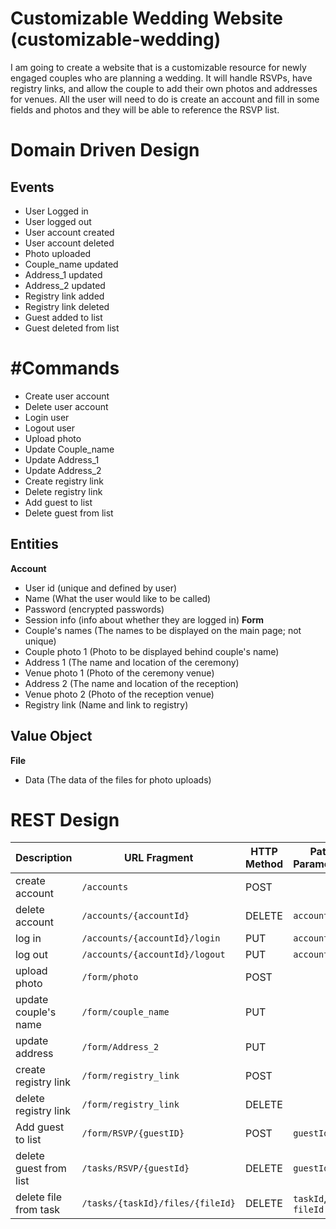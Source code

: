 # Customizable Wedding Website (customizable-wedding)
I am going to create a website that is a customizable resource for newly engaged couples who are planning a wedding.  It will handle RSVPs, have registry links, and allow the couple to add their own photos and addresses for venues.  All the user will need to do is create an account and fill in some fields and photos and they will be able to reference the RSVP list. 

# Domain Driven Design
## Events
- User Logged in 
- User logged out
- User account created
- User account deleted
- Photo uploaded
- Couple_name updated
- Address_1 updated
- Address_2 updated
- Registry link added
- Registry link deleted
- Guest added to list
- Guest deleted from list

# #Commands
- Create user account
- Delete user account
- Login user
- Logout user
- Upload photo
- Update Couple_name
- Update Address_1
- Update Address_2
- Create registry link
- Delete registry link
- Add guest to list
- Delete guest from list

## Entities
**Account**
- User id (unique and defined by user)
- Name (What the user would like to be called)
- Password (encrypted passwords)
- Session info (info about whether they are logged in)
**Form**
- Couple's names (The names to be displayed on the main page; not unique)
- Couple photo 1 (Photo to be displayed behind couple's name)
- Address 1 (The name and location of the ceremony)
- Venue photo 1 (Photo of the ceremony venue)
- Address 2 (The name and location of the reception)
- Venue photo 2 (Photo of the reception venue)
- Registry link (Name and link to registry)


## Value Object
**File**
- Data (The data of the files for photo uploads)

# REST Design
| Description | URL Fragment | HTTP Method | Path Parameters | Representations |
| ----------- | ------------ | ----------- | --------------- | --------------- |
| create account | `/accounts` | POST | | Create Account |
| delete account | `/accounts/{accountId}` | DELETE | `accountId` | |
| log in | `/accounts/{accountId}/login` | PUT | `accountId` | Account Log In |
| log out | `/accounts/{accountId}/logout` | PUT | `accountId` | |
| upload photo | `/form/photo` | POST | | placeholder|
| update couple's name | `/form/couple_name` | PUT | | placeholder |
| update address | `/form/Address_2` | PUT | | placeholder |
| create registry link | `/form/registry_link` | POST |  | placeholder |
| delete registry link | `/form/registry_link` | DELETE |  | placeholder
| Add guest to list | `/form/RSVP/{guestID}` | POST | `guestId` | placeholder |
| delete guest from list | `/tasks/RSVP/{guestId}` | DELETE | `guestId` | placeholder |
| delete file from task | `/tasks/{taskId}/files/{fileId}` | DELETE | `taskId`, `fileId` |
